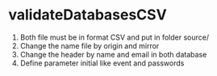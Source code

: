 # validateDatabasesCSV

1) Both file must be in format CSV and put in folder source/
2) Change the name file by origin and mirror
3) Change the header by name and email in both database 
4) Define parameter initial like event and passwords